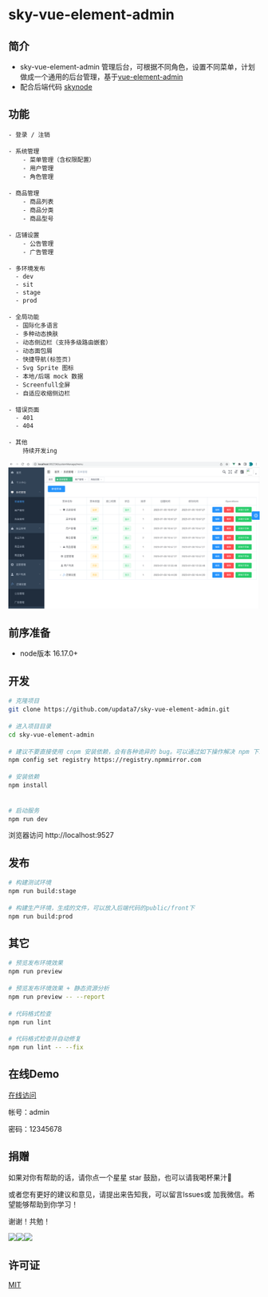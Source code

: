 <h1>
  sky-vue-element-admin
</h1>

## 简介

* sky-vue-element-admin 管理后台，可根据不同角色，设置不同菜单，计划做成一个通用的后台管理，基于[vue-element-admin](https://panjiachen.github.io/vue-element-admin)
* 配合后端代码 [skynode](https://github.com/updata7/skynode)

## 功能

```
- 登录 / 注销

- 系统管理
	- 菜单管理（含权限配置）
	- 用户管理
	- 角色管理

- 商品管理
	- 商品列表
	- 商品分类
	- 商品型号
	
- 店铺设置
	- 公告管理
	- 广告管理
	
- 多环境发布
  - dev
  - sit
  - stage
  - prod

- 全局功能
  - 国际化多语言
  - 多种动态换肤
  - 动态侧边栏（支持多级路由嵌套）
  - 动态面包屑
  - 快捷导航(标签页)
  - Svg Sprite 图标
  - 本地/后端 mock 数据
  - Screenfull全屏
  - 自适应收缩侧边栏

- 错误页面
  - 401
  - 404
 
- 其他
	持续开发ing
```

![功能截图](./image/funcs.png)

## 前序准备

- node版本 16.17.0+

  

## 开发

```bash
# 克隆项目
git clone https://github.com/updata7/sky-vue-element-admin.git

# 进入项目目录
cd sky-vue-element-admin

# 建议不要直接使用 cnpm 安装依赖，会有各种诡异的 bug。可以通过如下操作解决 npm 下载速度慢的问题
npm config set registry https://registry.npmmirror.com

# 安装依赖
npm install


# 启动服务
npm run dev
```

浏览器访问 http://localhost:9527

## 发布

```bash
# 构建测试环境
npm run build:stage

# 构建生产环境，生成的文件，可以放入后端代码的public/front下
npm run build:prod
```

## 其它

```bash
# 预览发布环境效果
npm run preview

# 预览发布环境效果 + 静态资源分析
npm run preview -- --report

# 代码格式检查
npm run lint

# 代码格式检查并自动修复
npm run lint -- --fix
```

## 在线Demo

[在线访问](http://120.24.170.189:9011/)

帐号：admin

密码：12345678

## 捐赠

如果对你有帮助的话，请你点一个星星 star 鼓励，也可以请我喝杯果汁🍹

或者您有更好的建议和意见，请提出来告知我，可以留言Issues或 加我微信。希望能够帮助到你学习！

谢谢！共勉！

<img width="200" src="https://gitee.com/ckjiang/node-mysql-koa2/raw/main/image/wx.png"/><img width="200" src="https://gitee.com/ckjiang/node-mysql-koa2/raw/main/image/wx-pay.png"/><img width="200" src="https://gitee.com/ckjiang/node-mysql-koa2/raw/main/image/zfb-pay.png"/>

## 许可证

[MIT](https://github.com/PanJiaChen/vue-element-admin/blob/master/LICENSE)